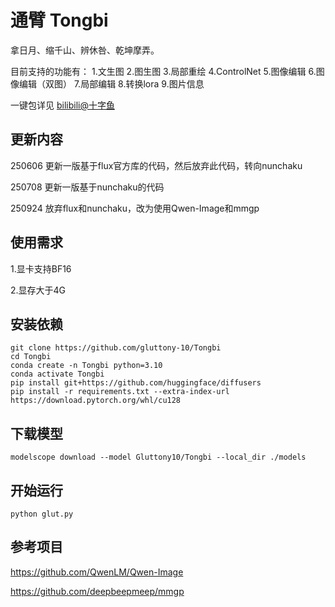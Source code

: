# 通臂 Tongbi
拿日月、缩千山、辨休咎、乾坤摩弄。

目前支持的功能有：
1.文生图
2.图生图
3.局部重绘
4.ControlNet
5.图像编辑
6.图像编辑（双图）
7.局部编辑
8.转换lora
9.图片信息

一键包详见 [bilibili@十字鱼](https://space.bilibili.com/893892)

## 更新内容
250606 更新一版基于flux官方库的代码，然后放弃此代码，转向nunchaku

250708 更新一版基于nunchaku的代码

250924 放弃flux和nunchaku，改为使用Qwen-Image和mmgp

## 使用需求
1.显卡支持BF16

2.显存大于4G

## 安装依赖
```
git clone https://github.com/gluttony-10/Tongbi
cd Tongbi
conda create -n Tongbi python=3.10
conda activate Tongbi
pip install git+https://github.com/huggingface/diffusers
pip install -r requirements.txt --extra-index-url https://download.pytorch.org/whl/cu128
```
## 下载模型
```
modelscope download --model Gluttony10/Tongbi --local_dir ./models
```
## 开始运行
```
python glut.py
```
## 参考项目
https://github.com/QwenLM/Qwen-Image

https://github.com/deepbeepmeep/mmgp
